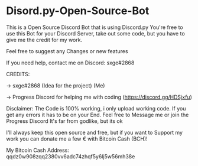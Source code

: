# Disord.py-Open-Source-Bot
This is a Open Source Discord Bot that is using Discord.py 
You're free to use this Bot for your Discord Server, take out some code, but you have to give me the credit for my work.

Feel free to suggest any Changes or new features

If you need help, contact me on Discord: sxge#2868

CREDITS:

-> sxge#2868 (Idea for the project) (Me)

-> Progress Discord for helping me with coding (https://discord.gg/HDSjxfu)


Disclaimer: The Code is 100% working, i only upload working code. If you get any errors it has to be on your End. Feel free to Message me or join the Progress Discord It's far from godlike, but its ok


I'll always keep this open source and free, but if you want to Support my work you can donate me a few € with Bitcoin Cash (BCH)!

My Bitcoin Cash Address: qqdz0w908zqq2380vv6adc74zhqf5y6lj5w56mh38e
